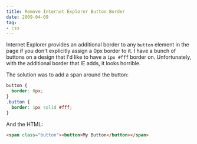 ```yaml
---
title: Remove Internet Explorer Button Border
date: 2009-04-09
tag:
- css
---
```

Internet Explorer provides an additional border to any `button` element in the page if you don't explicitly assign a 0px border to it.  I have a bunch of buttons on a design that I'd like to have a `1px #fff` border on.  Unfortunately, with the additional border that IE adds, it looks horrible.

<!--more-->

The solution was to add a span around the button:

```css
button {
  border: 0px;
}
.button {
  border: 1px solid #fff;
}
```

And the HTML:

```html
<span class="button"><button>My Button</button></span>
```
    
